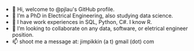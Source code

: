 - 👋 Hi, welcome to @pjlau's GitHub profile.
- 👀 I’m a PhD in Electrical Engineering, also studying data science.
- 🌱 I have work experiences in SQL, Python, C#. I know R.
- 💞️ I’m looking to collaborate on any data, software, or eletrical engineer position.
- 📫 shoot me a message at: jimpikkin (a t) gmail (dot) com

<!---
pjlau/pjlau is a ✨ special ✨ repository because its `README.md` (this file) appears on your GitHub profile.
You can click the Preview link to take a look at your changes.
--->
